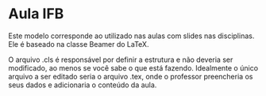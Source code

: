 # Aula IFB

Este modelo corresponde ao utilizado nas aulas com slides nas disciplinas.
Ele é baseado na classe Beamer do LaTeX.

O arquivo .cls é responsável por definir a estrutura e não deveria ser modificado, ao menos se você sabe o que
está fazendo. 
Idealmente o único arquivo a ser editado seria o arquivo .tex, onde o professor preencheria os seus dados e adicionaria o conteúdo da aula.